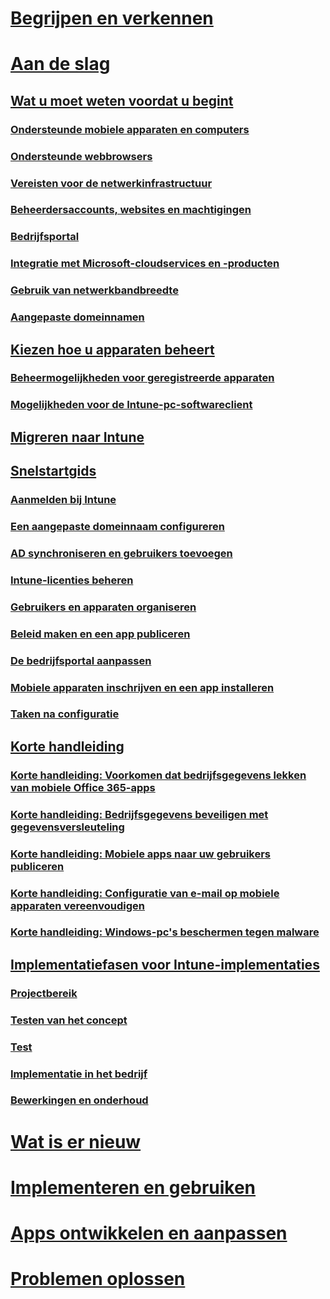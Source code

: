 # [Begrijpen en verkennen](/intune/understand-explore/introduction-to-microsoft-intune)

# [Aan de slag](what-to-know-before-you-start-microsoft-intune.md)
## [Wat u moet weten voordat u begint](what-to-know-before-you-start-microsoft-intune.md)
### [Ondersteunde mobiele apparaten en computers](supported-mobile-devices-and-computers.md)
### [Ondersteunde webbrowsers](supported-web-browsers.md)
### [Vereisten voor de netwerkinfrastructuur](network-infrastructure-requirements-for-microsoft-intune.md)
### [Beheerdersaccounts, websites en machtigingen](administrative-accounts-websites-perms.md)
### [Bedrijfsportal](microsoft-intune-company-portal.md)
### [Integratie met Microsoft-cloudservices en -producten](integration-with-cloud-services.md)
### [Gebruik van netwerkbandbreedte](network-bandwidth-use.md)
### [Aangepaste domeinnamen](domain-names-for-microsoft-intune.md)

## [Kiezen hoe u apparaten beheert](choose-how-to-manage-devices.md)
### [Beheermogelijkheden voor geregistreerde apparaten](mobile-device-management-capabilities-in-microsoft-intune.md)
### [Mogelijkheden voor de Intune-pc-softwareclient](windows-pc-management-capabilities-in-microsoft-intune.md)

## [Migreren naar Intune](migrate-to-intune.md)

## [Snelstartgids](start-with-a-paid-subscription-to-microsoft-intune.md)
### [Aanmelden bij Intune](start-with-a-paid-subscription-to-microsoft-intune-step-1.md)
### [Een aangepaste domeinnaam configureren](start-with-a-paid-subscription-to-microsoft-intune-step-2.md)
### [AD synchroniseren en gebruikers toevoegen](start-with-a-paid-subscription-to-microsoft-intune-step-3.md)
### [Intune-licenties beheren](start-with-a-paid-subscription-to-microsoft-intune-step-4.md)
### [Gebruikers en apparaten organiseren](start-with-a-paid-subscription-to-microsoft-intune-step-5.md)
### [Beleid maken en een app publiceren](start-with-a-paid-subscription-to-microsoft-intune-step-6.md)
### [De bedrijfsportal aanpassen](start-with-a-paid-subscription-to-microsoft-intune-step-7.md)
### [Mobiele apparaten inschrijven en een app installeren](start-with-a-paid-subscription-to-microsoft-intune-step-8.md)
### [Taken na configuratie](post-configuration-tasks.md)

## [Korte handleiding](prevent-company-data-leaks-from-Office-365-mobile-apps.md)
### [Korte handleiding: Voorkomen dat bedrijfsgegevens lekken van mobiele Office 365-apps](prevent-company-data-leaks-from-Office-365-mobile-apps.md)
### [Korte handleiding: Bedrijfsgegevens beveiligen met gegevensversleuteling](protect-data-encryption.md)
### [Korte handleiding: Mobiele apps naar uw gebruikers publiceren](publish-mobile-apps-to-users.md)
### [Korte handleiding: Configuratie van e-mail op mobiele apparaten vereenvoudigen](simplify-email-configuration-on-mobile-devices.md)
### [Korte handleiding: Windows-pc's beschermen tegen malware](protect-pcs-against-malware-threats.md)

## [Implementatiefasen voor Intune-implementaties](rollout-phases-for-microsoft-intune-deployment.md)
### [Projectbereik](project-scope.md)
### [Testen van het concept](proof-of-concept.md)
### [Test](pilot.md)
### [Implementatie in het bedrijf](enterprise-rollout.md)
### [Bewerkingen en onderhoud](operations-and-maintenance.md)

<!-- # [Plan and Design](/intune/plan-design/ways-to-do-enterprise-mobility) -->
# [Wat is er nieuw](/intune/whats-new/whats-new-in-microsoft-intune)
# [Implementeren en gebruiken](/intune/deploy-use/overview-of-device-and-app-lifecycles-in-microsoft-intune)
# [Apps ontwikkelen en aanpassen](/intune/develop/intune-app-sdk)
# [Problemen oplossen](/intune/troubleshoot/general-troubleshooting-tips-for-microsoft-intune)


<!--HONumber=Oct16_HO3-->


